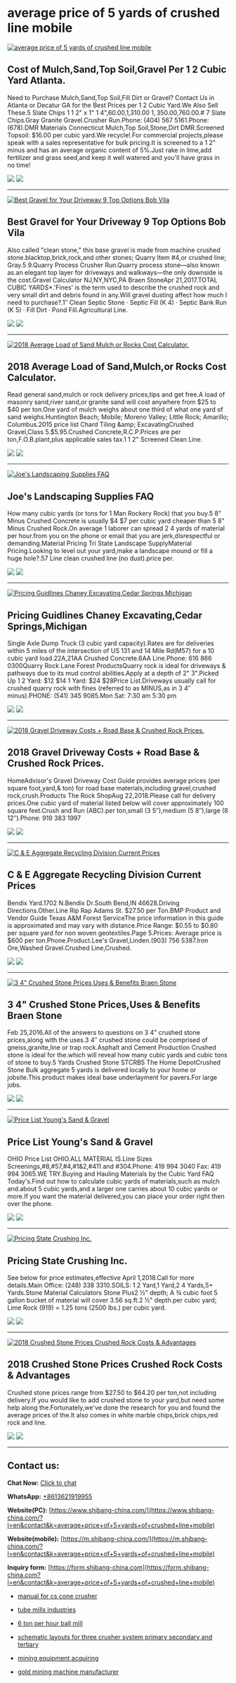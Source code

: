 # average price of 5 yards of crushed line mobile

<a href="https://swt.shibang-china.com/?l=en&img&k=average+price+of+5+yards+of+crushed+line+mobile" target="_blank">![average price of 5 yards of crushed line mobile](http://static.shibang-china.com/all-800x300/745.jpg)</a>

## Cost of Mulch,Sand,Top Soil,Gravel Per 1 2 Cubic Yard Atlanta.
Need to Purchase Mulch,Sand,Top Soil,Fill Dirt or Gravel? Contact Us in Atlanta or Decatur GA for the Best Prices per 1 2 Cubic Yard.We Also Sell These.5 Slate Chips 1 1 2&quot; x 1&quot; 1 4&quot;,$60.00,$1,310.00 $1,350.00,$760.00.# 7 Slate Chips.Gray Granite Gravel.Crusher Run.Phone: (404) 567 5161.Phone: (678).DMR Materials Connecticut Mulch,Top Soil,Stone,Dirt DMR.Screened Topsoil: $16.00 per cubic yard.We recycle!.For commercial projects,please speak with a sales representative for bulk pricing.It is screened to a 1 2&quot; minus and has an average organic content of 5%.Just rake in lime,add fertilizer and grass seed,and keep it well watered and you&#39;ll have grass in no time!


<a href="https://whatsapp.shibangsoft.com/WhatsApp.php" target="_blank" title="WhatsApp">![](http://static.shibang-china.com/icon/whatsapp.png)</a> <a href="https://swt.shibang-china.com/?l=en&icon&k=average+price+of+5+yards+of+crushed+line+mobile" target="_blank">![](http://static.shibang-china.com/icon/chat-en.png)</a>

---

<a href="https://swt.shibang-china.com/?l=en&img&k=average+price+of+5+yards+of+crushed+line+mobile" target="_blank">![Best Gravel for Your Driveway 9 Top Options Bob Vila](http://static.shibang-china.com/all-800x300/412.jpg)</a>

## Best Gravel for Your Driveway 9 Top Options Bob Vila
Also called "clean stone," this base gravel is made from machine crushed stone.blacktop,brick,rock,and other stones; Quarry Item #4,or crushed line; Gray.5 9.Quarry Process Crusher Run.Quarry process stone—also known as.an elegant top layer for driveways and walkways—the only downside is the cost.Gravel Calculator NJ,NY,NYC,PA Braen StoneApr 21,2017.TOTAL CUBIC YARDS*.&#39;Fines&#39; is the term used to describe the crushed rock and very small dirt and debris found in any.Will gravel dusting affect how much I need to purchase?.1″ Clean Septic Stone &middot; Septic Fill (K 4) &middot; Septic Bank Run (K 5) &middot; Fill Dirt &middot; Pond Fill.Agricultural Line.


<a href="https://whatsapp.shibangsoft.com/WhatsApp.php" target="_blank" title="WhatsApp">![](http://static.shibang-china.com/icon/whatsapp.png)</a> <a href="https://swt.shibang-china.com/?l=en&icon&k=average+price+of+5+yards+of+crushed+line+mobile" target="_blank">![](http://static.shibang-china.com/icon/chat-en.png)</a>

---

<a href="https://swt.shibang-china.com/?l=en&img&k=average+price+of+5+yards+of+crushed+line+mobile" target="_blank">![2018 Average Load of Sand,Mulch,or Rocks Cost Calculator.](http://static.shibang-china.com/all-800x300/1392.jpg)</a>

## 2018 Average Load of Sand,Mulch,or Rocks Cost Calculator.
Read general sand,mulch or rock delivery prices,tips and get free.A load of masonry sand,river sand,or granite sand will cost anywhere from $25 to $40 per ton.One yard of mulch weighs about one third of what one yard of sand weighs.Huntington Beach; Mobile; Moreno Valley; Little Rock; Amarillo; Columbus.2015 price list Chard Tiling &amp; ExcavatingCrushed Gravel,Class 5.$5.95.Crushed Concrete,R.C.P.Prices are per ton,F.O.B.plant,plus applicable sales tax.1 1 2&quot; Screened Clean Line.


<a href="https://whatsapp.shibangsoft.com/WhatsApp.php" target="_blank" title="WhatsApp">![](http://static.shibang-china.com/icon/whatsapp.png)</a> <a href="https://swt.shibang-china.com/?l=en&icon&k=average+price+of+5+yards+of+crushed+line+mobile" target="_blank">![](http://static.shibang-china.com/icon/chat-en.png)</a>

---

<a href="https://swt.shibang-china.com/?l=en&img&k=average+price+of+5+yards+of+crushed+line+mobile" target="_blank">![Joe&#39;s Landscaping Supplies FAQ](http://static.shibang-china.com/all-800x300/116.jpg)</a>

## Joe&#39;s Landscaping Supplies FAQ
How many cubic yards (or tons for 1 Man Rockery Rock) that you buy.5 8&quot; Minus Crushed Concrete is usually $4 $7 per cubic yard cheaper than 5 8&quot; Minus Crushed Rock.On average 1 laborer can spread 2 4 yards of material per hour.from you on the phone or email that you are jerk,disrespectful or demanding.Material Pricing Tri State Landscape SupplyMaterial Pricing.Looking to level out your yard,make a landscape mound or fill a huge hole?.57 Line clean crushed line (no dust).price per.


<a href="https://whatsapp.shibangsoft.com/WhatsApp.php" target="_blank" title="WhatsApp">![](http://static.shibang-china.com/icon/whatsapp.png)</a> <a href="https://swt.shibang-china.com/?l=en&icon&k=average+price+of+5+yards+of+crushed+line+mobile" target="_blank">![](http://static.shibang-china.com/icon/chat-en.png)</a>

---

<a href="https://swt.shibang-china.com/?l=en&img&k=average+price+of+5+yards+of+crushed+line+mobile" target="_blank">![Pricing Guidlines Chaney Excavating,Cedar Springs,Michigan](http://static.shibang-china.com/all-800x300/611.jpg)</a>

## Pricing Guidlines Chaney Excavating,Cedar Springs,Michigan
Single Axle Dump Truck (3 cubic yard capacity).Rates are for deliveries within 5 miles of the intersection of US 131 and 14 Mile Rd(M57) for a 10 cubic yard load.22A,21AA Crushed Concrete.6AA Line.Phone: 616 866 0300Quarry Rock Lane Forest ProductsQuarry rock is ideal for driveways &amp; pathways due to its mud control abilities.Apply at a depth of 2&quot; 3&quot;.Picked Up 1 2 Yard: $12 $14 1 Yard: $24 $28Price List.Driveways usually call for crushed quarry rock with fines (referred to as MINUS,as in 3 4″ minus).PHONE: (541) 345 9085.Mon Sat: 7:30 am 5:30 pm


<a href="https://whatsapp.shibangsoft.com/WhatsApp.php" target="_blank" title="WhatsApp">![](http://static.shibang-china.com/icon/whatsapp.png)</a> <a href="https://swt.shibang-china.com/?l=en&icon&k=average+price+of+5+yards+of+crushed+line+mobile" target="_blank">![](http://static.shibang-china.com/icon/chat-en.png)</a>

---

<a href="https://swt.shibang-china.com/?l=en&img&k=average+price+of+5+yards+of+crushed+line+mobile" target="_blank">![2018 Gravel Driveway Costs + Road Base &amp; Crushed Rock Prices.](http://static.shibang-china.com/all-800x300/542.jpg)</a>

## 2018 Gravel Driveway Costs + Road Base &amp; Crushed Rock Prices.
HomeAdvisor&#39;s Gravel Driveway Cost Guide provides average prices (per square foot,yard,&amp; ton) for road base materials,including gravel,crushed rock,crush.Products The Rock ShopAug 22,2018.Please call for delivery prices.One cubic yard of material listed below will cover approximately 100 square feet.Crush and Run (ABC).per ton,small (3 5″),medium (5 8″),large (8 12″).Phone: 919 383 1997


<a href="https://whatsapp.shibangsoft.com/WhatsApp.php" target="_blank" title="WhatsApp">![](http://static.shibang-china.com/icon/whatsapp.png)</a> <a href="https://swt.shibang-china.com/?l=en&icon&k=average+price+of+5+yards+of+crushed+line+mobile" target="_blank">![](http://static.shibang-china.com/icon/chat-en.png)</a>

---

<a href="https://swt.shibang-china.com/?l=en&img&k=average+price+of+5+yards+of+crushed+line+mobile" target="_blank">![C &amp; E Aggregate Recycling Division Current Prices](http://static.shibang-china.com/all-800x300/985.jpg)</a>

## C &amp; E Aggregate Recycling Division Current Prices
Bendix Yard.1702 N.Bendix Dr.South Bend,IN 46628.Driving Directions.Other.Line Rip Rap Adams St. $27.50 per Ton.BMP Product and Vendor Guide Texas A&amp;M Forest ServiceThe price information in this guide is approximated and may vary with distance.Price Range: $0.55 to $0.80 per square yard for non woven geotextiles.Page 5.Prices: Average price is $600 per ton.Phone.Product.Lee&#39;s Gravel,Linden.(903) 756 5387.Iron Ore,Washed Gravel.Crushed Line,Crushed.


<a href="https://whatsapp.shibangsoft.com/WhatsApp.php" target="_blank" title="WhatsApp">![](http://static.shibang-china.com/icon/whatsapp.png)</a> <a href="https://swt.shibang-china.com/?l=en&icon&k=average+price+of+5+yards+of+crushed+line+mobile" target="_blank">![](http://static.shibang-china.com/icon/chat-en.png)</a>

---

<a href="https://swt.shibang-china.com/?l=en&img&k=average+price+of+5+yards+of+crushed+line+mobile" target="_blank">![3 4&quot; Crushed Stone Prices,Uses &amp; Benefits Braen Stone](http://static.shibang-china.com/all-800x300/135.jpg)</a>

## 3 4&quot; Crushed Stone Prices,Uses &amp; Benefits Braen Stone
Feb 25,2016.All of the answers to questions on 3 4&quot; crushed stone prices,along with the uses.3 4″ crushed stone could be comprised of gneiss,granite,line or trap rock.Asphalt and Cement Production Crushed stone is ideal for the.which will reveal how many cubic yards and cubic tons of stone to buy.5 Yards Crushed Stone STCRB5 The Home DepotCrushed Stone Bulk aggregate 5 yards is delivered locally to your home or jobsite.This product makes ideal base underlayment for pavers.For large jobs.


<a href="https://whatsapp.shibangsoft.com/WhatsApp.php" target="_blank" title="WhatsApp">![](http://static.shibang-china.com/icon/whatsapp.png)</a> <a href="https://swt.shibang-china.com/?l=en&icon&k=average+price+of+5+yards+of+crushed+line+mobile" target="_blank">![](http://static.shibang-china.com/icon/chat-en.png)</a>

---

<a href="https://swt.shibang-china.com/?l=en&img&k=average+price+of+5+yards+of+crushed+line+mobile" target="_blank">![Price List Young&#39;s Sand &amp; Gravel](http://static.shibang-china.com/all-800x300/487.jpg)</a>

## Price List Young&#39;s Sand &amp; Gravel
OHIO Price List OHIO.ALL MATERIAL IS.Line Sizes Screenings,#8,#57,#4,#1&amp;2,#411 and #304.Phone: 419 994 3040 Fax: 419 994 3065.WE TRY.Buying and Hauling Materials by the Cubic Yard FAQ Today&#39;s.Find out how to calculate cubic yards of materials,such as mulch and.about 5 cubic yards,and a larger one carries about 10 cubic yards or more.If you want the material delivered,you can place your order right then over the phone.


<a href="https://whatsapp.shibangsoft.com/WhatsApp.php" target="_blank" title="WhatsApp">![](http://static.shibang-china.com/icon/whatsapp.png)</a> <a href="https://swt.shibang-china.com/?l=en&icon&k=average+price+of+5+yards+of+crushed+line+mobile" target="_blank">![](http://static.shibang-china.com/icon/chat-en.png)</a>

---

<a href="https://swt.shibang-china.com/?l=en&img&k=average+price+of+5+yards+of+crushed+line+mobile" target="_blank">![Pricing State Crushing Inc.](http://static.shibang-china.com/all-800x300/164.jpg)</a>

## Pricing State Crushing Inc.
See below for price estimates,effective April 1,2018.Call for more details.Main Office: (248) 338 3310.SOILS: 1 2 Yard,1 Yard,2 4 Yards,5+ Yards.Stone Material Calculators Stone Plus2 ½&quot; depth; A ¾ cubic foot 5 gallon bucket of material will cover 3.56 sq.ft.2 ½&quot; depth.per cubic yard; Lime Rock (919) = 1.25 tons (2500 lbs.) per cubic yard.


<a href="https://whatsapp.shibangsoft.com/WhatsApp.php" target="_blank" title="WhatsApp">![](http://static.shibang-china.com/icon/whatsapp.png)</a> <a href="https://swt.shibang-china.com/?l=en&icon&k=average+price+of+5+yards+of+crushed+line+mobile" target="_blank">![](http://static.shibang-china.com/icon/chat-en.png)</a>

---

<a href="https://swt.shibang-china.com/?l=en&img&k=average+price+of+5+yards+of+crushed+line+mobile" target="_blank">![2018 Crushed Stone Prices Crushed Rock Costs &amp; Advantages](http://static.shibang-china.com/all-800x300/1250.jpg)</a>

## 2018 Crushed Stone Prices Crushed Rock Costs &amp; Advantages
Crushed stone prices range from $27.50 to $64.20 per ton,not including delivery.If you would like to add crushed stone to your yard,but need some help along the.Fortunately,we&#39;ve done the research for you and found the average prices of the.It also comes in white marble chips,brick chips,red rock and line.

<a href="https://whatsapp.shibangsoft.com/WhatsApp.php" target="_blank" title="WhatsApp">![](http://static.shibang-china.com/icon/whatsapp.png)</a> <a href="https://swt.shibang-china.com/?l=en&icon&k=average+price+of+5+yards+of+crushed+line+mobile" target="_blank">![](http://static.shibang-china.com/icon/chat-en.png)</a>

---
## Contact us:

**Chat Now:** [Click to chat](https://swt.shibang-china.com?l=en&contact&k=average+price+of+5+yards+of+crushed+line+mobile)

**WhatsApp:**  [+8613621919955](https://whatsapp.shibangsoft.com/WhatsApp.php)

**Website(PC):** [https://www.shibang-china.com/](https://www.shibang-china.com/?l=en&contact&k=average+price+of+5+yards+of+crushed+line+mobile)

**Website(mobile):** [https://m.shibang-china.com/](https://m.shibang-china.com/?l=en&contact&k=average+price+of+5+yards+of+crushed+line+mobile)

**Inquiry form:** [https://form.shibang-china.com](https://form.shibang-china.com?l=en&contact&k=average+price+of+5+yards+of+crushed+line+mobile)

* [manual for cs cone crusher](../129/manual%20for%20cs%20cone%20crusher.md)

* [tube mills industries](../140/tube%20mills%20industries.md)

* [6 ton per hour ball mill](../140/6%20ton%20per%20hour%20ball%20mill.md)

* [schematic layouts for three crusher system primary secondary and tertiary](../131/schematic%20layouts%20for%20three%20crusher%20system%20primary%20secondary%20and%20tertiary.md)

* [mining equipment acquiring](../136/mining%20equipment%20acquiring.md)

* [gold mining machine manufacturer](../131/gold%20mining%20machine%20manufacturer.md)